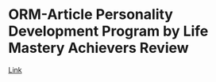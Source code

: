 # ORM-Article Personality Development Program by Life Mastery Achievers Review
[Link](https://medium.com/@tim-han/personality-development-program-by-life-mastery-achievers-review-206b97d0f17e)
